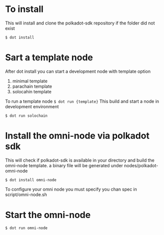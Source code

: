 # To install
This will install and clone the polkadot-sdk repository if the folder did not exist
```bash
$ dot install 
```
# Sart a template node
After dot install you can start a development node with template option
1. minimal template
2. parachain template
3. solocahin template

To run a template node ```$ dot run {template}```
This build and start a node in development environment
```bash
$ dot run solochain
```

# Install the omni-node via polkadot sdk
This will check if polkadot-sdk is available in your directory and build the omni-node template.
a binary file will be generated under nodes/polkadot-omni-node
```bash
$ dot install omni-node
```

To configure your omni node you must specify you chan spec in script/omni-node.sh

# Start the omni-node
```bash
$ dot run omni-node 
```
